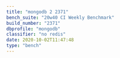 ```yaml
---
title: "mongodb 2 2371"
bench_suite: "20w40 CI Weekly Benchmark"
build_number: "2371"
dbprofile: "mongodb"
classifier: "no redis"
date: 2020-10-02T11:47:48
type: "bench"
---
```

